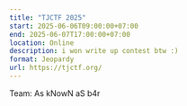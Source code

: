 ```yaml
---
title: "TJCTF 2025"
start: 2025-06-06T09:00:00+07:00
end: 2025-06-07T17:00:00+07:00
location: Online
description: i won write up contest btw :)
format: Jeopardy
url: https://tjctf.org/
---
```

Team: As kNowN aS b4r
